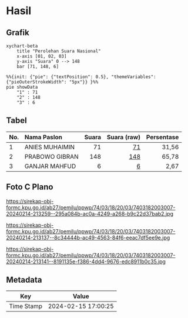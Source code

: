 # Hasil

## Grafik

```mermaid
xychart-beta
    title "Perolehan Suara Nasional"
    x-axis [01, 02, 03]
    y-axis "Suara" 0 --> 148
    bar [71, 148, 6]
```

```mermaid
%%{init: {"pie": {"textPosition": 0.5}, "themeVariables": {"pieOuterStrokeWidth": "5px"}} }%%
pie showData
    "1" : 71
    "2" : 148
    "3" : 6
```

## Tabel

| No. | Nama Paslon    | Suara | Suara (raw) | Persentase |
|:--- |:-------------- | -----:| -----------:| ----------:|
| 1   | ANIES MUHAIMIN | 71    | [71][p-1]   | 31,56      |
| 2   | PRABOWO GIBRAN | 148   | [148][p-2]  | 65,78      |
| 3   | GANJAR MAHFUD  | 6     | [6][p-3]    | 2,67       |


[p-1]: https://github.com/gigit-pemilu/pemilu-2024/blob/main/pilpres/hitung-suara/sub/74-sulawesi-tenggara/sub/03-muna/sub/18-lohia/sub/2003-kondongia/sub/007-tps/sub/paslon-1.txt
[p-2]: https://github.com/gigit-pemilu/pemilu-2024/blob/main/pilpres/hitung-suara/sub/74-sulawesi-tenggara/sub/03-muna/sub/18-lohia/sub/2003-kondongia/sub/007-tps/sub/paslon-2.txt
[p-3]: https://github.com/gigit-pemilu/pemilu-2024/blob/main/pilpres/hitung-suara/sub/74-sulawesi-tenggara/sub/03-muna/sub/18-lohia/sub/2003-kondongia/sub/007-tps/sub/paslon-3.txt

## Foto C Plano

https://sirekap-obj-formc.kpu.go.id/ab27/pemilu/ppwp/74/03/18/20/03/7403182003007-20240214-213259--295a084b-ac0a-4249-a268-b9c22d37bab2.jpg

https://sirekap-obj-formc.kpu.go.id/ab27/pemilu/ppwp/74/03/18/20/03/7403182003007-20240214-213137--8c34444b-ac49-4563-84f6-eeac7df5ee9e.jpg

https://sirekap-obj-formc.kpu.go.id/ab27/pemilu/ppwp/74/03/18/20/03/7403182003007-20240214-213141--8191135e-f386-4dd4-9676-edc8911b0c35.jpg


## Metadata

| Key        | Value               |
| ---------- | ------------------- |
| Time Stamp | 2024-02-15 17:00:25 |



